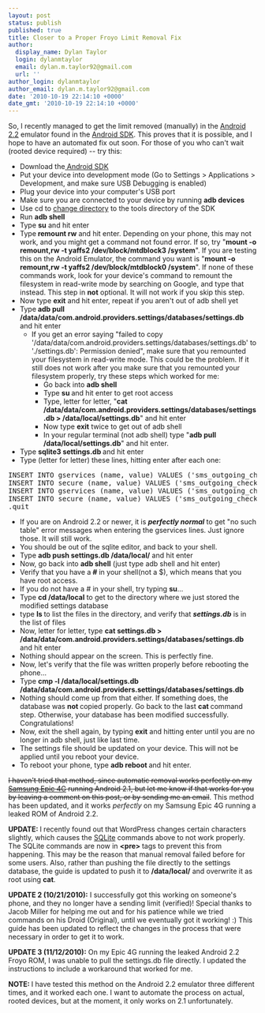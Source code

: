 ```yaml
---
layout: post
status: publish
published: true
title: Closer to a Proper Froyo Limit Removal Fix
author:
  display_name: Dylan Taylor
  login: dylanmtaylor
  email: dylan.m.taylor92@gmail.com
  url: ''
author_login: dylanmtaylor
author_email: dylan.m.taylor92@gmail.com
date: '2010-10-19 22:14:10 +0000'
date_gmt: '2010-10-19 22:14:10 +0000'
---
```

<p>So, I recently managed to get the limit removed (manually) in the <a class="zem_slink" title="Android" rel="homepage" href="http://code.google.com/android/">Android 2.2</a> emulator found in the <a class="zem_slink" title="Android SDK" rel="homepage" href="http://developer.android.com/sdk/index.html">Android SDK</a>. This proves that it is possible, and I hope to have an automated fix out soon. For those of you who can't wait (rooted device required) -- try this:</p>
<ul>
<li>Download the<a href="http://developer.android.com/sdk/index.html"> Android SDK</a></li>
<li>Put your device into development mode (Go to Settings &gt; Applications &gt; Development, and make sure USB Debugging is enabled)</li>
<li>Plug your device into your computer's USB port</li>
<li>Make sure you are connected to your device by running <strong>adb devices</strong></li>
<li>Use cd to <a class="zem_slink" title="Cd (command)" rel="wikipedia" href="http://en.wikipedia.org/wiki/Cd_%28command%29">change directory</a> to the tools directory of the SDK</li>
<li>Run <strong>adb shell</strong></li>
<li>Type <strong>su</strong> and hit enter</li>
<li>Type<strong> remount rw</strong> and hit enter. Depending on your phone, this may not work, and you might get a command not found error. If so, try "<strong>mount -o remount,rw -t yaffs2 /dev/block/mtdblock3 /system</strong>". If you are testing this on the Android Emulator, the command you want is "<strong>mount -o remount,rw -t yaffs2 /dev/block/mtdblock0 /system</strong>". If none of these commands work, look for your device's command to remount the filesystem in read-write mode by searching on Google, and type that instead. This step in <strong>not</strong> optional. It will not work if you skip this step.</li>
<li>Now type <strong>exit</strong> and hit enter, repeat if you aren't out of adb shell yet</li>
<li>Type<strong> adb pull /data/data/com.android.providers.settings/databases/settings.db</strong> and hit enter
<ul>
<li>If you get an error saying "failed to copy '/data/data/com.android.providers.settings/databases/settings.db' to './settings.db': Permission denied", make sure that you remounted your filesystem in read-write mode. This could be the problem. If it still does not work after you make sure that you remounted your filesystem properly, try these steps which worked for me:
<ul>
<li>Go back into <strong>adb shell</strong></li>
<li>Type <strong>su </strong>and hit enter to get root access<strong><br />
</strong></li>
<li>Type, letter for letter, "<strong>cat /data/data/com.android.providers.settings/databases/settings.db &gt; /data/local/settings.db</strong>" and hit enter</li>
<li>Now type <strong>exit</strong> twice to get out of adb shell</li>
<li>In your regular terminal (not adb shell) type "<strong>adb pull /data/local/settings.db</strong>" and hit enter.</li>
</ul>
</li>
</ul>
</li>
<li>Type <strong>sqlite3 settings.db </strong>and hit enter</li>
<li>Type (letter for letter) these lines, hitting enter after each one:</li>
</ul>
<pre>INSERT INTO gservices (name, value) VALUES ('sms_outgoing_check_max_count', 999999999);
INSERT INTO secure (name, value) VALUES ('sms_outgoing_check_max_count', 999999999);
INSERT INTO gservices (name, value) VALUES ('sms_outgoing_check_interval_ms', 0);
INSERT INTO secure (name, value) VALUES ('sms_outgoing_check_interval_ms', 0);
.quit</pre>
<ul>
<li>If you are on Android 2.2 or newer, it is <strong><em>perfectly normal</em></strong> to get "no such table" error messages when entering the gservices lines. Just ignore those. It will still work.</li>
<li>You should be out of the sqlite editor, and back to your shell.</li>
<li>Type <strong>adb push settings.db /data/local/</strong> and hit enter</li>
<li>Now, go back into <strong>adb shell</strong> (just type adb shell and hit enter)</li>
<li>Verify that you have a<em><strong> #</strong></em> in your shell(not a $), which means that you have root access.</li>
<li>If you do not have a # in your shell, try typing <strong>su</strong>...</li>
<li>Type <strong>cd /data/local</strong> to get to the directory where we just stored the modified settings database</li>
<li>type <strong>ls </strong>to list the files in the directory, and verify that <strong><em>settings.db</em></strong> is in the list of files</li>
<li>Now, letter for letter, type <span id=":kq"><strong>cat settings.db &gt; /data/data/com.android.providers.settings/databases/settings.db</strong> and hit enter</span></li>
<li><span id=":kq">Nothing should appear on the screen. This is perfectly fine.</span></li>
<li><span id=":kq">Now, let's verify that the file was written properly before rebooting the phone...</span></li>
<li><span id=":kq">Type </span><strong><span id=":fm">cmp -l /data/local/settings.db /data/data/com.android.providers.settings/databases/settings.db</span></strong></li>
<li><span id=":fm">Nothing should come up from that either. If something does, the database was <strong>not </strong>copied properly. Go back to the last <strong>cat </strong>command step. Otherwise, your database has been modified successfully. Congratulations!<br />
</span></li>
<li><span id=":fm">Now, exit the shell again, by typing <strong>exit</strong> and hitting enter until you are no longer in adb shell, just like last time.<br />
</span></li>
<li>The settings file should be updated on your device. This will not be applied until you reboot your device.</li>
<li>To reboot your phone, type <strong>adb reboot </strong>and hit enter.</li>
</ul>
<p><del>I haven't tried that method, since automatic removal works perfectly on  my <a class="zem_slink" title="Samsung i9000 Galaxy S" rel="wikipedia" href="http://en.wikipedia.org/wiki/Samsung_i9000_Galaxy_S">Samsung Epic 4G</a> running Android 2.1, but let me know if that works  for you by leaving a comment on this post, or by sending me an email</del>. This method has been updated, and it works <em>perfectly</em> on my Samsung Epic 4G running a leaked ROM of Android 2.2.</p>
<p><strong>UPDATE: </strong>I recently found out that WordPress changes certain characters slightly, which causes the <a class="zem_slink" title="SQLite" rel="wikipedia" href="http://en.wikipedia.org/wiki/SQLite">SQLite</a> commands above to not work properly. The SQLite commands are now in <strong>&lt;pre&gt; </strong>tags to prevent this from happening. This may be the reason that manual removal failed before for some users. Also, rather than pushing the file directly to the settings database, the guide is updated to push it to <strong>/data/local/</strong> and overwrite it as root using <strong>cat</strong>.</p>
<p><strong>UPDATE 2 (10/21/2010):</strong> I successfully got this working on someone's phone, and they no longer have a sending limit (verified)! Special thanks to Jacob Miller for helping me out and for his patience while we tried commands on his Droid (Original), until we eventually got it working! :) This guide has been updated to reflect the changes in the process that were necessary in order to get it to work.</p>
<p><strong>UPDATE 3 (11/12/2010):</strong> On my Epic 4G running the leaked Android 2.2 Froyo ROM, I was unable to pull the settings.db file directly. I updated the instructions to include a workaround that worked for me.</p>
<p><strong>NOTE: </strong>I have tested this method on the Android 2.2 emulator three different times, and it worked each one. I want to automate the process on actual, rooted devices, but at the moment, it only works on 2.1 unfortunately.</p>
<div id="_mcePaste" class="mcePaste" style="position:absolute;left:-10000px;top:544px;width:1px;height:1px;overflow:hidden;"><strong>adb push settings.db /data/data/com.android.providers.settings/databases/settings.db</strong></div>
